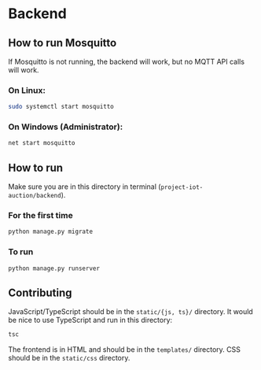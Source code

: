 # Backend

## How to run Mosquitto

If Mosquitto is not running, the backend will work, but no MQTT API calls will work.

### On Linux:

```sh
sudo systemctl start mosquitto
```

### On Windows (Administrator):

```sh
net start mosquitto
```

## How to run

Make sure you are in this directory in terminal (`project-iot-auction/backend`).

### For the first time

```sh
python manage.py migrate
```

### To run

```sh
python manage.py runserver
```

## Contributing

JavaScript/TypeScript should be in the `static/{js, ts}/` directory. It would be nice to use TypeScript and run in this directory:

```sh
tsc
```

The frontend is in HTML and should be in the `templates/` directory. CSS should be in the `static/css` directory.
